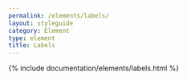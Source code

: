 ```yaml
---
permalink: /elements/labels/
layout: styleguide
category: Element
type: element
title: Labels
---
```


{% include documentation/elements/labels.html %}

